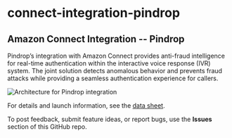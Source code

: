 # connect-integration-pindrop
## Amazon Connect Integration -- Pindrop

Pindrop’s integration with Amazon Connect provides anti-fraud intelligence for real-time authentication within the interactive voice response (IVR) system. The joint solution detects anomalous behavior and prevents fraud attacks while providing a seamless authentication experience for callers.

![Architecture for Pindrop integration](https://d0.awsstatic.com/partner-network/QuickStart/connect/connect-integration-pindrop-architecture.png)

For details and launch information, see the [data sheet](https://fwd.aws/Gmbmw).

To post feedback, submit feature ideas, or report bugs, use the **Issues** section of this GitHub repo.

